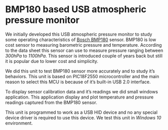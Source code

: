 # BMP180 based USB atmospheric pressure monitor

We initially developed this USB atmospheric pressure monitor to study some operating characteristics of [Bosch BMP180](https://www.bosch-sensortec.com/bst/products/all_products/bmp180) sensor. BMP180 is low cost sensor to measuring barometric pressure and temperature. According to the data sheet this sensor can use to measure pressure ranging between *300hPa* to *1100hPa*. This sensor is introduced couple of years back but still it is popular due to lower cost and simplicity.

We did this unit to test BMP180 sensor more accurately and to study it’s behaviors. This unit is based on PIC18F2550 microcontroller and the main reason to select this MCU is because of it’s built-in USB 2.0 interface.

To display sensor calibration data and it’s readings we did small windows application. This application display and plot temperature and pressure readings captured from the BMP180 sensor.

This unit is programmed to work as a USB HID device and no any special device driver is required to use this device. We test this unit in *Windows 10* environment.
